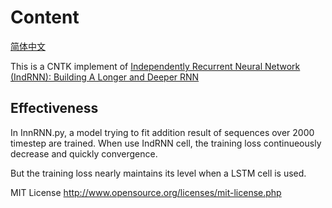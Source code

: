 # Content

[简体中文](/zh-hans/examples/cntk/python/NumpyExperiment/README.md)

This is a CNTK implement of [Independently Recurrent Neural Network (IndRNN): Building A Longer and Deeper RNN](https://arxiv.org/abs/1803.04831)

## Effectiveness
In InnRNN.py, a model trying to fit addition result of sequences over 2000 timestep are trained. When use IndRNN cell, 
the training loss continueously decrease and quickly convergence.

But the training loss nearly maintains its level when a LSTM cell is used.

MIT License 
http://www.opensource.org/licenses/mit-license.php 